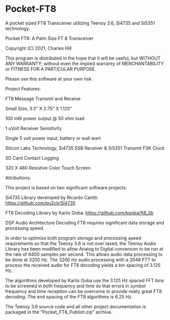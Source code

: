 # Pocket-FT8
A pocket sized FT8 Transceiver utilizing Teensy 3.6, Si4735 and Si5351 technology.

Pocket FT8: A Palm Size FT 8 Transceiver

Copyright (C) 2021, Charles Hill

This program is distributed in the hope that it will be useful, but WITHOUT ANY WARRANTY; without even the implied warranty of MERCHANTABILITY or FITNESS FOR A PARTICULAR PURPOSE.

Please use this software at your own risk

Project Features:

FT8 Message Transmit and Receive

Small Size, 3.5” X 2.75” X 1.125”

100 mW power output @ 50 ohm load

1 uVolt Receiver Sensitivity

Single 5 volt power input, battery or wall wart

Silicon Labs Technology, Si4735 SSB Receiver & Si5351 Transmit FSK Clock

SD Card Contact Logging

320 X 480 Resistive  Color Touch Screen


Attributions:

This project is based on two significant software projects:

 Si4735 Library developed by Ricardo Caritti: https://github.com/pu2clr/SI4735

 FT8 Decoding Library by Karlis Goba: https://github.com/kgoba/ft8_lib

DSP Audio Architecture
Decoding FT8 requires significant data storage and processing speed.

In order to optimize both program storage and processing speed requirements so that the Teensy 3.6 is not over taxed, the Teensy Audio Library has been modified to allow Analog to Digital conversion to be run at the rate of 6400 samples per second. This allows audio data processing to be done at 3200 Hz. The 3200 Hz audio processing with a 2048 FTT to process the received audio for FT8 decoding yields a bin spacing of 3.125 Hz.

The algorithms developed by Karlis Goba use the 3.125 Hz spaced FFT bins to be screened in both frequency and time so that errors in symbol frequency and time reception  can be overcome to provide really great FT8 decoding. The end spacing of the FT8 algorithms is 6.25 Hz.

The Teensy 3.6 source code and all other project documentation is packaged in the "Pocket_FT8_Publish.zip" archive.

